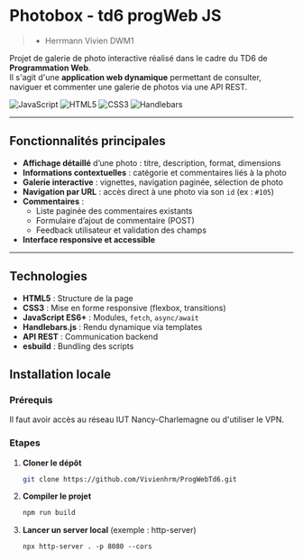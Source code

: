 # Photobox - td6 progWeb JS
> * Herrmann Vivien DWM1

Projet de galerie de photo interactive réalisé dans le cadre du TD6 de **Programmation Web**.  
Il s'agit d'une **application web dynamique** permettant de consulter, naviguer et commenter une galerie de photos via une API REST.

![JavaScript](https://img.shields.io/badge/JavaScript-ES6+-yellow?style=flat-square&logo=javascript)
![HTML5](https://img.shields.io/badge/HTML5-E34F26?style=flat-square&logo=html5&logoColor=white)
![CSS3](https://img.shields.io/badge/CSS3-1572B6?style=flat-square&logo=css3&logoColor=white)
![Handlebars](https://img.shields.io/badge/Handlebars-000000?style=flat-square&logo=handlebars.js&logoColor=white)

---

## Fonctionnalités principales

- **Affichage détaillé** d’une photo : titre, description, format, dimensions  
- **Informations contextuelles** : catégorie et commentaires liés à la photo  
- **Galerie interactive** : vignettes, navigation paginée, sélection de photo   
- **Navigation par URL** : accès direct à une photo via son `id` (ex : `#105`)  
- **Commentaires** :
  - Liste paginée des commentaires existants
  - Formulaire d’ajout de commentaire (POST)
  - Feedback utilisateur et validation des champs  
- **Interface responsive et accessible**

---

## Technologies

- **HTML5** : Structure de la page  
- **CSS3** : Mise en forme responsive (flexbox, transitions)  
- **JavaScript ES6+** : Modules, `fetch`, `async/await`  
- **Handlebars.js** : Rendu dynamique via templates  
- **API REST** : Communication backend  
- **esbuild** : Bundling des scripts

## Installation locale

### Prérequis

Il faut avoir accès au réseau IUT Nancy-Charlemagne ou d'utiliser le VPN.

### Etapes

1. **Cloner le dépôt**
   ```bash
   git clone https://github.com/Vivienhrm/ProgWebTd6.git
   ```

2. **Compiler le projet**
   ```bash
   npm run build
   ```

3. **Lancer un server local** (exemple : http-server)
   ```
   npx http-server . -p 8080 --cors
   ```

